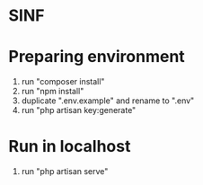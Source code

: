 # SINF

# Preparing environment
1. run "composer install"
2. run "npm install"
3. duplicate ".env.example" and rename to ".env"
4. run "php artisan key:generate"

# Run in localhost
1. run "php artisan serve"
